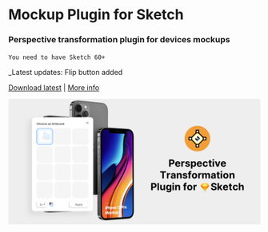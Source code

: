 # Mockup Plugin for Sketch
### Perspective transformation plugin for devices mockups
`You need to have Sketch 60+`

_Latest updates: Flip button added

[Download latest](https://github.com/ruslanlatypov/Mockup-Plugin-for-Sketch/releases/download/v2.0.3/mockup.sketchplugin.zip) | [More info](https://www.ls.graphics/mockup-plugin)

![alt text](/about.png "About image")​